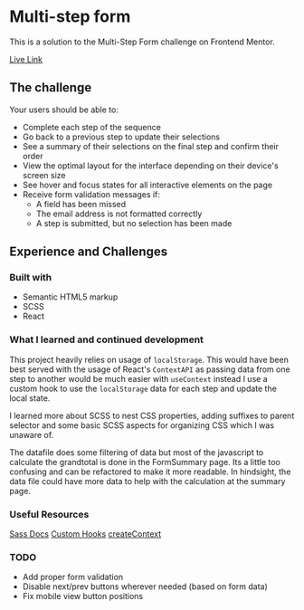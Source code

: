 #  Multi-step form
This is a solution to the Multi-Step Form challenge on Frontend Mentor.

[Live Link](https://multi-step-form-vimo.vercel.app/)

## The challenge

Your users should be able to:

- Complete each step of the sequence
- Go back to a previous step to update their selections
- See a summary of their selections on the final step and confirm their order
- View the optimal layout for the interface depending on their device's screen size
- See hover and focus states for all interactive elements on the page
- Receive form validation messages if:
  - A field has been missed
  - The email address is not formatted correctly
  - A step is submitted, but no selection has been made

## Experience and Challenges

### Built with
- Semantic HTML5 markup
- SCSS
- React

### What I learned and continued development

This project heavily relies on usage of `localStorage`. This would have been best served  with the usage of React's `ContextAPI` as passing data from one step to another would be much easier with `useContext` instead I use a custom hook to use the `localStorage` data for each step and update the local state.

I learned more about SCSS to nest CSS properties, adding suffixes to parent selector and some basic SCSS aspects for organizing CSS which I was unaware of.   

The datafile does some filtering of data but most of the javascript to calculate the grandtotal is done in the FormSummary page. Its a little too confusing and can be refactored to make it more readable. In hindsight, the data file could have more data to help with the calculation at the summary page.

### Useful Resources

[Sass Docs](https://sass-lang.com/documentation/style-rules)
[Custom Hooks](https://react.dev/learn/reusing-logic-with-custom-hooks)
[createContext](https://react.dev/reference/react/createContext)

### TODO

- Add proper form validation
- Disable next/prev buttons wherever needed (based on form data)
- Fix mobile view button positions


